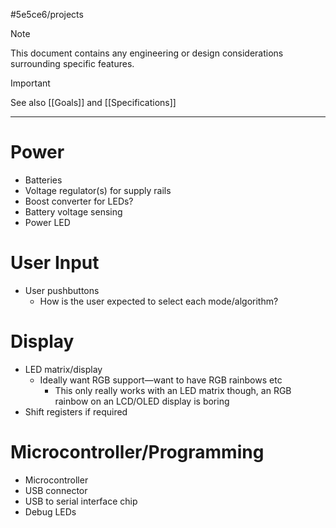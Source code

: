 #5e5ce6/projects 

> [!NOTE]  
> This document contains any engineering or design considerations surrounding specific features.

> [!IMPORTANT]  
> See also [[Goals]] and [[Specifications]]

---

# Power

- Batteries
- Voltage regulator(s) for supply rails
- Boost converter for LEDs?
- Battery voltage sensing
- Power LED

# User Input

- User pushbuttons
	- How is the user expected to select each mode/algorithm?

# Display

- LED matrix/display
	- Ideally want RGB support—want to have RGB rainbows etc
		- This only really works with an LED matrix though, an RGB rainbow on an LCD/OLED display is boring
- Shift registers if required
 
# Microcontroller/Programming

- Microcontroller
- USB connector
- USB to serial interface chip
- Debug LEDs
